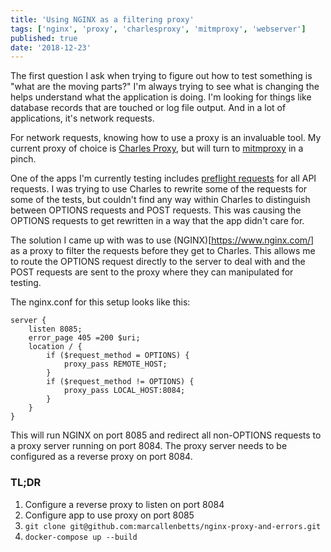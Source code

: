 ```yaml
---
title: 'Using NGINX as a filtering proxy'
tags: ['nginx', 'proxy', 'charlesproxy', 'mitmproxy', 'webserver']
published: true
date: '2018-12-23'
---
```

The first question I ask when trying to figure out how to test something is "what are the moving parts?" I'm
always trying to see what is changing the helps understand what the application is doing. I'm looking for
things like database records that are touched or log file output. And in a lot of applications, it's
network requests.

For network requests, knowing how to use a proxy is an invaluable tool. My current proxy of choice is
[Charles Proxy](https://www.charlesproxy.com/), but will turn to [mitmproxy](https://mitmproxy.org/) in a pinch.

One of the apps I'm currently testing includes [preflight requests](https://developer.mozilla.org/en-US/docs/Glossary/Preflight_request)
for all API requests. I was trying to use Charles to rewrite some of the requests for some of the tests, but 
couldn't find any way within Charles to distinguish between OPTIONS requests and POST requests. This was causing
the OPTIONS requests to get rewritten in a way that the app didn't care for.

The solution I came up with was to use (NGINX)[https://www.nginx.com/] as a proxy to filter the requests before
they get to Charles. This allows me to route the OPTIONS request directly to the server to deal with and the POST
requests are sent to the proxy where they can manipulated for testing.

The nginx.conf for this setup looks like this:
```
server {
	listen 8085;
	error_page 405 =200 $uri;
	location / {
		if ($request_method = OPTIONS) {
			proxy_pass REMOTE_HOST;
		}
		if ($request_method != OPTIONS) {
			proxy_pass LOCAL_HOST:8084;
		}
	}
}
```
This will run NGINX on port 8085 and redirect all non-OPTIONS requests to a proxy
server running on port 8084. The proxy server needs to be configured as a reverse 
proxy on port 8084.

### TL;DR
1. Configure a reverse proxy to listen on port 8084
2. Configure app to use proxy on port 8085
3. ```git clone git@github.com:marcallenbetts/nginx-proxy-and-errors.git```
4. ```docker-compose up --build```